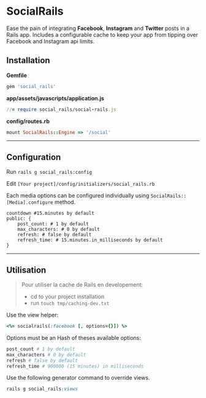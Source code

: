 # SocialRails

Ease the pain of integrating **Facebook**, **Instagram** and **Twitter** posts in a Rails app. Includes a configurable cache to keep your app from tipping over Facebook and Instagram
api limits.


## Installation

**Gemfile**

``` ruby
gem 'social_rails'
```

**app/assets/javascripts/application.js**

``` ruby
//= require social_rails/social-rails.js
```

**config/routes.rb**

``` ruby
mount SocialRails::Engine => '/social'
```

---------

## Configuration

Run `rails g social_rails:config`

Edit `[Your project]/config/initializers/social_rails.rb`

Each media options can be configured individually using `SocialRails::[Media].configure` method.

```
countdown #15.minutes by default
public: {
    post_count: # 1 by default
    max_characters: # 0 by default
    refresh: # false by default
    refresh_time: # 15.minutes.in_milliseconds by default
}
```


-------

## Utilisation

> Pour utiliser la cache de Rails en developement:
>
> - cd to your project installation
> - run `touch tmp/caching-dev.txt`

Use the view helper:

```ruby
<%= socialrails(:facebook [, options={}]) %>
```

Options must be an Hash of theses available options:

``` ruby
post_count # 1 by default
max_characters # 0 by default
refresh # false by default
refresh_time # 900000 (15 minutes) in milliseconds
```

Use the following generator command to override views.

``` ruby
rails g social_rails:views
```
